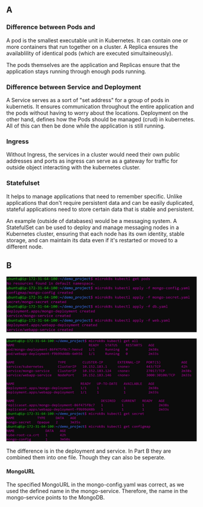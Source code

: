 ## A

### Difference between Pods and

A pod is the smallest executable unit in Kubernetes. It can contain one or more containers that run together on a cluster. A Replica ensures the availablility of identical pods (which are executed simultaineously).

The pods themselves are the application and Replicas ensure that the application stays running through enough pods running.

### Difference between Service and Deployment

A Service serves as a sort of "set address" for a group of pods in kubernetis. It ensures communication throughout the entire application and the pods without having to worry about the locations. Deployment on the other hand, defines how the Pods should be managed (crud) in kubernetes. All of this can then be done while the application is still running.

### Ingress

Without Ingress, the services in a cluster would need their own public addresses and ports as ingress can serve as a gateway for traffic for outside object interacting with the kubernetes cluster.

### Statefulset

It helps to manage applications that need to remember specific. Unlike applications that don't require persistent data and can be easily duplicated, stateful applications need to store certain data that is stable and persistent.

An example (outside of databases) would be a messaging system. A StatefulSet can be used to deploy and manage messaging nodes in a Kubernetes cluster, ensuring that each node has its own identity, stable storage, and can maintain its data even if it's restarted or moved to a different node.

## B

![image](B-1.jpg)

![image](B-2.jpg)

The difference is in the deployment and service. In Part B they are combined them into one file. Though they can also be seperate.

#### MongoURL

The specified MongoURL in the mongo-config.yaml was correct, as we used the defined name in the mongo-service. Therefore, the name in the mongo-service points to the MongoDB.
